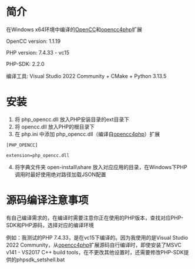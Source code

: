 # 简介

在Windows x64环境中编译的[OpenCC](https://github.com/BYVoid/OpenCC)和[opencc4php](https://github.com/nauxliu/opencc4php)扩展

OpenCC version: 1.1.19

PHP version: 7.4.33 - vc15

PHP-SDK: 2.2.0

编译工具: Visual Studio 2022 Community + CMake + Python 3.13.5


# 安装

1. 将 php_opencc.dll 放入PHP安装目录的ext目录下
2. 将 opencc.dll 放入PHP的根目录下
3. 在 php.ini 中添加 php_opencc.dll（编译自[opencc4php](https://github.com/nauxliu/opencc4php)）扩展
```
[PHP_OPENCC]

extension=php_opencc.dll
```
4. 将字典文件夹 open-install\share 放入对应应用的目录，在Windows下PHP调用时最好使用绝对路径加载JSON配置


# 源码编译注意事项

有自己编译需求的，在编译时需要注意你正在使用的PHP版本，查找对应PHP-SDK和PHP源码，选择对应的编译环境

例如：我测试的PHP 7.4.33，是在vc15下编译的。因为我使用的是Visual Studio 2022 Community，从[opencc4php](https://github.com/nauxliu/opencc4php)扩展源码自行编译时，即使安装了MSVC v141 - VS2017 C++ build tools，在不更改其他设置时，还需要修改PHP-SDK提供的phpsdk_setshell.bat

